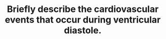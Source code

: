 ---
title: "Briefly describe the cardiovascular events that occur during ventricular diastole."
entityType: SAQ
exam: PEX
college: CICM
year: 2011
sitting: A
question: 21
passRate: 8
lo:
- "[[C1b, 2d,e]]"
- "[[C1c, 2e,f]]"
EC_extraCredit:
- "The better answers included a description of the ionic events that occurred at the various stages of diastole."
EC_expectedDomains:
- "One possible way to answer this question is to offer a definition of the diastolic period then to split the events up for description into mechanical events, ECG events and electrical/ionic events."
EC_errorsCommon:
- "Few candidates defined the diastolic period, and whilst many talked about opening and closing of valves, there was generally a poor understanding of the sequence of events whereby the left ventricle comes to be filled with blood."
- "Many answers lacked any reference to the ECG events in diastole."
- "The major weakness in answers was again the failure to include sufficient information to achieve a pass mark. This was probably as a result of the lack of a systematic approach when answering a question of this nature."
resources:
- "Textbook of Medical Physiology, Guyton & Hall, Chp 9 – 11"
- "Review of Medical Physiology, Ganong, Chp 31"
---
